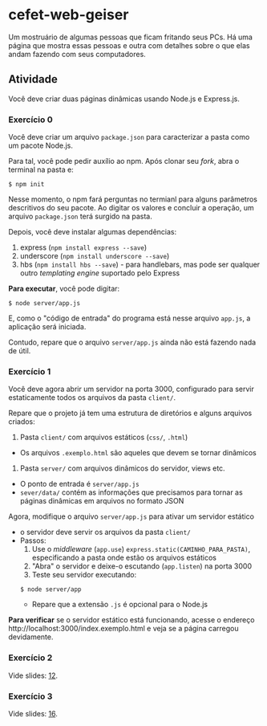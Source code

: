 # cefet-web-geiser

Um mostruário de algumas pessoas que ficam fritando seus PCs. Há uma página que mostra essas pessoas e outra com detalhes sobre o que elas andam fazendo com seus computadores.

## Atividade

Você deve criar duas páginas dinâmicas usando Node.js e Express.js.

### Exercício 0

Você deve criar um arquivo `package.json` para caracterizar a pasta como um pacote Node.js.

Para tal, você pode pedir auxílio ao npm. Após clonar seu _fork_, abra o terminal na pasta e:

```
$ npm init
```

Nesse momento, o npm fará perguntas no termianl para alguns parâmetros descritivos do seu pacote. Ao digitar os valores e concluir a operação, um arquivo `package.json` terá surgido na pasta.

Depois, você deve instalar algumas dependências:

1. express (`npm install express --save`)
1. underscore (`npm install underscore --save`)
1. hbs (`npm install hbs --save`) - para handlebars, mas pode ser qualquer outro _templating engine_ suportado pelo Express

**Para executar**, você pode digitar:

```
$ node server/app.js
```

E, como o "código de entrada" do programa está nesse arquivo `app.js`, a aplicação será iniciada.

Contudo, repare que o arquivo `server/app.js` ainda não está fazendo nada de útil.

### Exercício 1

Você deve agora abrir um servidor na porta 3000, configurado para servir estaticamente todos os arquivos da pasta `client/`.

Repare que o projeto já tem uma estrutura de diretórios e alguns arquivos criados:

1. Pasta `client/` com arquivos estáticos (`css/`, `.html`)
  - Os arquivos `.exemplo.html` são aqueles que devem se tornar dinâmicos
1. Pasta `server/` com arquivos dinâmicos do servidor, views etc.
  - O ponto de entrada é `server/app.js`
  - `sever/data/` contém as informações que precisamos para tornar as páginas dinâmicas em arquivos no formato JSON

Agora, modifique o arquivo `server/app.js` para ativar um servidor estático

  - o servidor deve servir os arquivos da pasta `client/`
  - Passos:
    1. Use o _middleware_ (`app.use`) `express.static(CAMINHO_PARA_PASTA)`, especificando a pasta onde estão os arquivos estáticos
    1. "Abra" o servidor e deixe-o escutando (`app.listen`) na porta 3000
    1. Teste seu servidor executando:
      ```
      $ node server/app
      ```
      - Repare que a extensão `.js` é opcional para o Node.js

**Para verificar** se o servidor estático está funcionando, acesse o endereço  http://localhost:3000/index.exemplo.html e veja se a página carregou devidamente.

### Exercício 2

Vide slides: [12](http://fegemo.github.io/cefet-web/classes/ssn4/#12).

### Exercício 3

Vide slides: [16](http://fegemo.github.io/cefet-web/classes/ssn4/#16).
